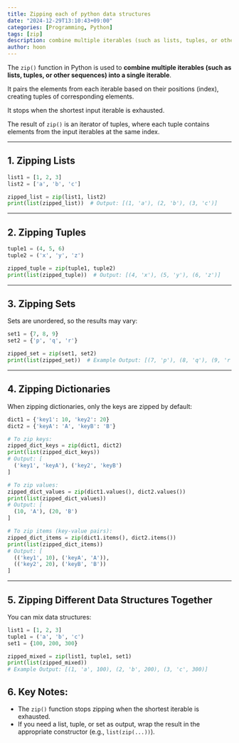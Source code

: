 ```yaml
---
title: Zipping each of python data structures
date: "2024-12-29T13:10:43+09:00"
categories: [Programming, Python]
tags: [zip]
description: combine multiple iterables (such as lists, tuples, or other sequences) into a single iterable
author: hoon
---
```


The `zip()` function in Python is used to **combine multiple iterables (such as lists, tuples, or other sequences) into a single iterable**. 

It pairs the elements from each iterable based on their positions (index), creating tuples of corresponding elements. 

It stops when the shortest input iterable is exhausted.

The result of `zip()` is an iterator of tuples, where each tuple contains elements from the input iterables at the same index.

---

## 1. Zipping Lists
```python
list1 = [1, 2, 3]
list2 = ['a', 'b', 'c']

zipped_list = zip(list1, list2)
print(list(zipped_list))  # Output: [(1, 'a'), (2, 'b'), (3, 'c')]
```

---

## 2. Zipping Tuples
```python
tuple1 = (4, 5, 6)
tuple2 = ('x', 'y', 'z')

zipped_tuple = zip(tuple1, tuple2)
print(list(zipped_tuple))  # Output: [(4, 'x'), (5, 'y'), (6, 'z')]
```

---

## 3. Zipping Sets
Sets are unordered, so the results may vary:
```python
set1 = {7, 8, 9}
set2 = {'p', 'q', 'r'}

zipped_set = zip(set1, set2)
print(list(zipped_set))  # Example Output: [(7, 'p'), (8, 'q'), (9, 'r')]
```

---

## 4. Zipping Dictionaries
When zipping dictionaries, only the keys are zipped by default:
```python
dict1 = {'key1': 10, 'key2': 20}
dict2 = {'keyA': 'A', 'keyB': 'B'}

# To zip keys:
zipped_dict_keys = zip(dict1, dict2)
print(list(zipped_dict_keys))
# Output: [
  ('key1', 'keyA'), ('key2', 'keyB')
]

# To zip values:
zipped_dict_values = zip(dict1.values(), dict2.values())
print(list(zipped_dict_values))
# Output: [
  (10, 'A'), (20, 'B')
]

# To zip items (key-value pairs):
zipped_dict_items = zip(dict1.items(), dict2.items())
print(list(zipped_dict_items))
# Output: [
  (('key1', 10), ('keyA', 'A')),
  (('key2', 20), ('keyB', 'B'))
]
```

---

## 5. Zipping Different Data Structures Together
You can mix data structures:
```python
list1 = [1, 2, 3]
tuple1 = ('a', 'b', 'c')
set1 = {100, 200, 300}

zipped_mixed = zip(list1, tuple1, set1)
print(list(zipped_mixed))
# Example Output: [(1, 'a', 100), (2, 'b', 200), (3, 'c', 300)]
```

## 6. Key Notes:
- The `zip()` function stops zipping when the shortest iterable is exhausted.
- If you need a list, tuple, or set as output, wrap the result in the appropriate constructor (e.g., `list(zip(...))`).
